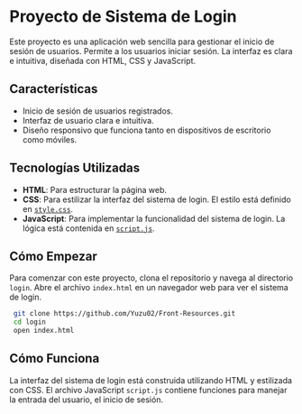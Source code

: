 
# Proyecto de Sistema de Login

Este proyecto es una aplicación web sencilla para gestionar el inicio de sesión de usuarios. Permite a los usuarios iniciar sesión. La interfaz es clara e intuitiva, diseñada con HTML, CSS y JavaScript.

## Características

- Inicio de sesión de usuarios registrados.
- Interfaz de usuario clara e intuitiva.
- Diseño responsivo que funciona tanto en dispositivos de escritorio como móviles.

## Tecnologías Utilizadas

- **HTML**: Para estructurar la página web.
- **CSS**: Para estilizar la interfaz del sistema de login. El estilo está definido en [`style.css`](css/style.css).
- **JavaScript**: Para implementar la funcionalidad del sistema de login. La lógica está contenida en [`script.js`](js/script.js).

## Cómo Empezar

Para comenzar con este proyecto, clona el repositorio y navega al directorio `login`. Abre el archivo `index.html` en un navegador web para ver el sistema de login.

```bash
 git clone https://github.com/Yuzu02/Front-Resources.git
 cd login
 open index.html
```

## Cómo Funciona

La interfaz del sistema de login está construida utilizando HTML y estilizada con CSS. El archivo JavaScript `script.js` contiene funciones para manejar la entrada del usuario, el inicio de sesión.

